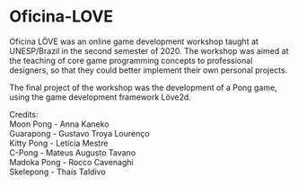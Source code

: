 # Oficina-LOVE
Oficina LÖVE was an online game development workshop taught at UNESP/Brazil in the second semester of 2020. The workshop was aimed at the teaching of core game programming concepts to professional designers, so that they could better implement their own personal projects.

The final project of the workshop was the development of a Pong game, using the game development framework Löve2d.

  
Credits:  
Moon Pong - Anna Kaneko  
Guarapong - Gustavo Troya Lourenço  
Kitty Pong - Letícia Mestre  
C-Pong - Mateus Augusto Tavano  
Madoka Pong - Rocco Cavenaghi  
Skelepong - Thaís Taldivo
